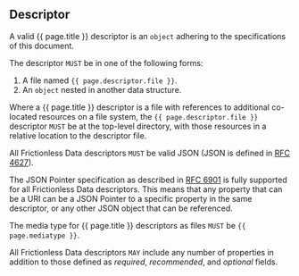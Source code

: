 ## Descriptor

A valid {{ page.title }} descriptor is an `object` adhering to the specifications of this document.

The descriptor `MUST` be in one of the following forms:

1. A file named `{{ page.descriptor.file }}`.
2. An `object` nested in another data structure.

Where a {{ page.title }} descriptor is a file with references to additional co-located resources on a file system, the `{{ page.descriptor.file }}` descriptor `MUST` be at the top-level directory, with those resources in a relative location to the descriptor file.

All Frictionless Data descriptors `MUST` be valid JSON (JSON is defined in [RFC 4627](http://www.ietf.org/rfc/rfc4627.txt)).

The JSON Pointer specification as described in [RFC 6901](https://tools.ietf.org/html/rfc6901) is fully supported for all Frictionless Data descriptors. This means that any property that can be a URI can be a JSON Pointer to a specific property in the same descriptor, or any other JSON object that can be referenced.

The media type for {{ page.title }} descriptors as files `MUST` be `{{ page.mediatype }}`.

All Frictionless Data descriptors `MAY` include any number of properties in addition to those defined as *required*, *recommended*, and *optional* fields.
